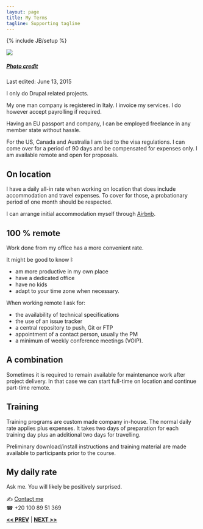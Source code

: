 ```yaml
---
layout: page
title: My Terms
tagline: Supporting tagline
---
```

{% include JB/setup %}

<a href="https://www.flickr.com/photos/wrobel/281135463" title="View photo on Flickr" target="_blank"><img src="https://farm1.staticflickr.com/115/281135463_302121a578_n.jpg" ></a><br />
<h5><a href="https://www.flickr.com/people/wrobel/" title="View user on Flickr" target="_blank">Photo credit</a></h5>

Last edited: June 13, 2015

I only do Drupal related projects.

My one man company is registered in Italy. I invoice my services. I do however accept payrolling if required.

Having an EU passport and company, I can be employed freelance in any member state without hassle.

For the US, Canada and Australia I am tied to the visa regulations. I can come over for a period of 90 days and be compensated for expenses only. I am available remote and open for proposals.


## On location

I have a daily all-in rate when working on location that does include accommodation and travel expenses. To cover for those, a probationary period of one month should be respected.

I can arrange initial accommodation myself through [Airbnb](https://www.airbnb.com/users/show/7889468).


## 100 % remote

Work done from my office has a more convenient rate.

It might be good to know I:

- am more productive in my own place
- have a dedicated office
- have no kids
- adapt to your time zone when necessary.

When working remote I ask for:

- the availability of technical specifications
- the use of an issue tracker
- a central repository to push, Git or FTP
- appointment of a contact person, usually the PM
- a minimum of weekly conference meetings (VOIP).


## A combination

Sometimes it is required to remain available for maintenance work after project delivery. In that case we can start full-time on location and continue part-time remote.


## Training

Training programs are custom made company in-house. The normal daily rate applies plus expenses. It takes two days of preparation for each training day plus an additional two days for travelling.

Preliminary download/install instructions and training material are made available to participants prior to the course.


## My daily rate

Ask me. You will likely be positively surprised.

<span class="signs">✍</span> <a href="http://www.mousewheel.net/contact">Contact me</a><br />
<span class="signs">☎</span> +20 100 89 51 369


<a href="/past.html" title="Past experience"><b><< PREV</b></a> &#124; <a href="/" title="Home"><b>NEXT >></b></a>
